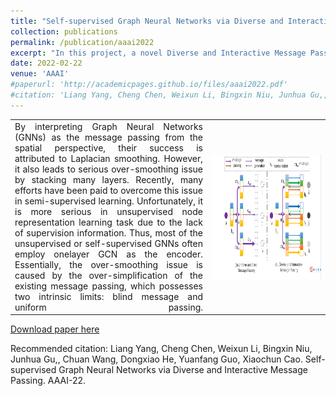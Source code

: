 ```yaml
---
title: "Self-supervised Graph Neural Networks via Diverse and Interactive Message Passing"
collection: publications
permalink: /publication/aaai2022
excerpt: "In this project, a novel Diverse and Interactive Message Passing (DIMP) is proposed for self-supervised learning by overcoming over-smoothing in semi-supervised learning.<br/><img src='/images/aaai22result.png' width='800' height='200' align=center>"
date: 2022-02-22
venue: 'AAAI'
#paperurl: 'http://academicpages.github.io/files/aaai2022.pdf'
#citation: 'Liang Yang, Cheng Chen, Weixun Li, Bingxin Niu, Junhua Gu,, Chuan Wang, Dongxiao He, Yuanfang Guo, Xiaochun Cao. Self-supervised Graph Neural Networks via Diverse and Interactive Message Passing. AAAI-22.'
---
```


<html>
  <table width="80%" style="margin-left: auto; margin-right: auto;">
    <tr>
      <td  width="50%" style="text-align:justify; text-justify:distribute-all-lines; text-align-last:justify">
       By interpreting Graph Neural Networks (GNNs) as the message passing from the spatial perspective, their success is attributed to Laplacian smoothing. However, it also leads to serious over-smoothing issue by stacking many layers. Recently, many efforts have been paid to overcome this issue in semi-supervised learning. Unfortunately, it is more serious in unsupervised node representation learning task due to the lack of supervision information. Thus, most of the unsupervised or self-supervised GNNs often employ onelayer GCN as the encoder.  Essentially, the over-smoothing issue is caused by the over-simplification of the existing message passing, which possesses two intrinsic limits: blind message and uniform passing. 
      </td>
      <td width="30%">
        <img src='/images/aaai2022.png' width="300" height = "200" align=center>
      </td>
    </tr>
  </table>
</html>

[Download paper here](http://academicpages.github.io/files/aaai2022.pdf)

Recommended citation: Liang Yang, Cheng Chen, Weixun Li, Bingxin Niu, Junhua Gu,, Chuan Wang, Dongxiao He, Yuanfang Guo, Xiaochun Cao. Self-supervised Graph Neural Networks via Diverse and Interactive Message Passing. AAAI-22.
